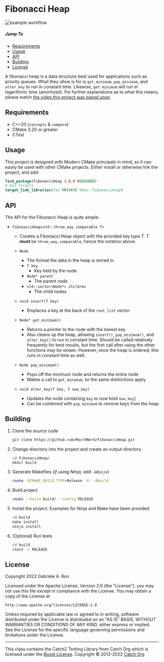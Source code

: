 # Fibonacci Heap

![example workflow](https://github.com/Macr0Nerd/FibonacciHeap/actions/workflows/cmake.yml/badge.svg)

##### Jump To
* [Requirements](#requirements)
* [Usage](#usage)
* [API](#api)
* [Building](#building)
* [License](#license)

A fibonacci heap is a data structure best used for applications such as priority queues.
What they allow is for is `get_minimum`, `pop_minimum`, and `alter_key` to run in constant time.
Likewise, `get_minimum` will run in logarithmic time (amortized).
For further explanations as to what this means, please watch [the video this project was based upon](https://youtu.be/6JxvKfSV9Ns).

## Requirements
* C++20 (`concepts` & `compare`)
* CMake 3.20 or greater
* CTest

## Usage
This project is designed with Modern CMake principals in mind, so it can easily be used with other CMake projects.
Either install or otherwise link the project, and add:

```cmake
find_package(FibonacciHeap 1.0.0 REQUIRED)
# Add Targets
target_link_libraries(foo PRIVATE GRon::FibonacciHeap)
```

## API
The API for the Fibonacci Heap is quite simple:

* `FibonacciHeap<std::three_way_comparable T>`
  * Creates a Fibonacci Heap object with the provided key type T.
  T **must** be `three_way_comparable`, hence the notation above.

  * `Node`
    * The format the data in the heap is stored in.
    * `T key`
      * Key held by the node
    * `Node* parent`
      * The parent node
    * `std::vector<Node*> children`
      * The child nodes
  * `void insert(T key)`
    * Emplaces a key at the back of the `root_list` vector

  * `Node* get_minimum()`
    * Returns a pointer to the node with the lowest key
    * Also cleans up the heap, allowing `insert()`, `pop_minimum()`, and `alter_key()` to run in constant time.
      Should be called relatively frequently for best results, but the first call after using the other functions may be slower.
      However, once the heap is ordered, this runs in constant time as well.

  * `Node pop_minimum()`
    * Pops off the minimum node and returns the entire node
    * Makes a call to `get_minimum`, so the same distinctions apply

  * `void alter_key(T key, T new_key)`
    * Updates the node containing `key` to now hold `new_key`]
    * Can be combined with `pop_minimum` to remove keys from the heap

## Building
1. Clone the source code

    ```bash
    git clone https://github.com/Macr0Nerd/FibonacciHeap.git
    ```

2. Change directory into the project and create an output directory

    ```bash
    cd FibonacciHeap/
    mkdir build
    ```

3. Generate Makefiles *(if using Ninja, add `-GNinja`)*

    ```bash
    cmake -DCMAKE_BUILD_TYPE=Release -H. -Bbuild
    ```

4. Build project

    ```bash
    cmake --build build/ --config RELEASE
    ```
   
5. Install the project. Examples for Ninja and Make have been provided

    ```bash
    cd build
    make install
    ninja install
    ```

6. (Optional) Run tests

    ```bash
    cd build
    ctest -C RELEASE
    ```

## License
Copyright 2022 Gabriele A. Ron

Licensed under the Apache License, Version 2.0 (the "License");
you may not use this file except in compliance with the License.
You may obtain a copy of the License at

    http://www.apache.org/licenses/LICENSE-2.0

Unless required by applicable law or agreed to in writing, software
distributed under the License is distributed on an "AS IS" BASIS,
WITHOUT WARRANTIES OR CONDITIONS OF ANY KIND, either express or implied.
See the License for the specific language governing permissions and
limitations under the License.

***

This class contains the Catch2 Testing Library from Catch Org which is licensed under the [Boost License](https://opensource.org/licenses/BSL-1.0). Copyright © 2012-2022 [Catch Org](https://github.com/catchorg)